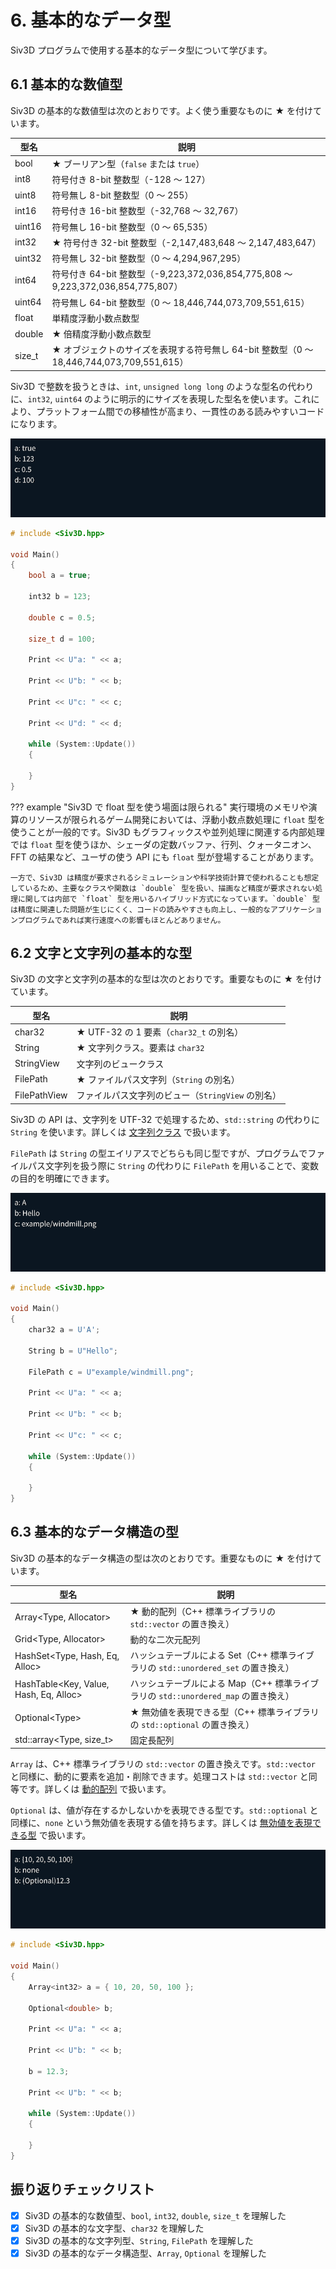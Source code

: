# 6. 基本的なデータ型
Siv3D プログラムで使用する基本的なデータ型について学びます。

## 6.1 基本的な数値型
Siv3D の基本的な数値型は次のとおりです。よく使う重要なものに ★ を付けています。

| 型名        | 説明                                                                      |
|-----------|-------------------------------------------------------------------------|
| bool      | ★ ブーリアン型（`false` または `true`）                                            |
| int8      | 符号付き 8-bit 整数型（-128 ～ 127）                                              |
| uint8     | 符号無し 8-bit 整数型（0 ～ 255）                                                 |
| int16     | 符号付き 16-bit 整数型（-32,768 ～ 32,767）                                       |
| uint16    | 符号無し 16-bit 整数型（0 ～ 65,535）                                             |
| int32     | ★ 符号付き 32-bit 整数型（-2,147,483,648 ～ 2,147,483,647）                       |
| uint32    | 符号無し 32-bit 整数型（0 ～ 4,294,967,295）                                    |
| int64     | 符号付き 64-bit 整数型（-9,223,372,036,854,775,808 ～ 9,223,372,036,854,775,807） |
| uint64    | 符号無し 64-bit 整数型（0 ～ 18,446,744,073,709,551,615）                         |
| float     | 単精度浮動小数点数型                                                              |
| double    | ★ 倍精度浮動小数点数型                                                            |
| size_t    | ★ オブジェクトのサイズを表現する符号無し 64-bit 整数型（0 ～ 18,446,744,073,709,551,615）        |

Siv3D で整数を扱うときは、`int`, `unsigned long long` のような型名の代わりに、`int32`, `uint64` のように明示的にサイズを表現した型名を使います。これにより、プラットフォーム間での移植性が高まり、一貫性のある読みやすいコードになります。

![](https://raw.githubusercontent.com/Siv3D/siv3d.site.resource/main/v7/tutorial/basic-types/1.png)

```cpp
# include <Siv3D.hpp>

void Main()
{
	bool a = true;

	int32 b = 123;

	double c = 0.5;

	size_t d = 100;

	Print << U"a: " << a;

	Print << U"b: " << b;

	Print << U"c: " << c;

	Print << U"d: " << d;

	while (System::Update())
	{

	}
}
```

??? example "Siv3D で float 型を使う場面は限られる"
	実行環境のメモリや演算のリソースが限られるゲーム開発においては、浮動小数点数処理に `float` 型を使うことが一般的です。Siv3D もグラフィックスや並列処理に関連する内部処理では `float` 型を使うほか、シェーダの定数バッファ、行列、クォータニオン、FFT の結果など、ユーザの使う API にも `float` 型が登場することがあります。

	一方で、Siv3D は精度が要求されるシミュレーションや科学技術計算で使われることも想定しているため、主要なクラスや関数は `double` 型を扱い、描画など精度が要求されない処理に関しては内部で `float` 型を用いるハイブリッド方式になっています。`double` 型は精度に関連した問題が生じにくく、コードの読みやすさも向上し、一般的なアプリケーションプログラムであれば実行速度への影響もほとんどありません。


## 6.2 文字と文字列の基本的な型
Siv3D の文字と文字列の基本的な型は次のとおりです。重要なものに ★ を付けています。

| 型名        | 説明                                                                      |
| ----------- | ------------------------------------------------------------------------- |
| char32       | ★ UTF-32 の 1 要素（`char32_t` の別名） |
| String       | ★ 文字列クラス。要素は `char32`           |
| StringView   | 文字列のビュークラス                      |
| FilePath     | ★ ファイルパス文字列（`String` の別名）       |
| FilePathView | ファイルパス文字列のビュー（`StringView` の別名） |

Siv3D の API は、文字列を UTF-32 で処理するため、`std::string` の代わりに `String` を使います。詳しくは [文字列クラス](../tutorial2/string.md) で扱います。

`FilePath` は `String` の型エイリアスでどちらも同じ型ですが、プログラムでファイルパス文字列を扱う際に `String` の代わりに `FilePath` を用いることで、変数の目的を明確にできます。

![](https://raw.githubusercontent.com/Siv3D/siv3d.site.resource/main/v7/tutorial/basic-types/2.png)

```cpp
# include <Siv3D.hpp>

void Main()
{
	char32 a = U'A';

	String b = U"Hello";

	FilePath c = U"example/windmill.png";

	Print << U"a: " << a;

	Print << U"b: " << b;

	Print << U"c: " << c;

	while (System::Update())
	{

	}
}
```


## 6.3 基本的なデータ構造の型
Siv3D の基本的なデータ構造の型は次のとおりです。重要なものに ★ を付けています。

| 型名        | 説明                                                                      |
| ----------- | ------------------------------------------------------------------------- |
| Array&lt;Type, Allocator&gt;                              | ★ 動的配列（C++ 標準ライブラリの `std::vector` の置き換え）                   |
| Grid&lt;Type, Allocator&gt;                               | 動的な二次元配列                                                 |
| HashSet&lt;Type, Hash, Eq, Alloc&gt;                      | ハッシュテーブルによる Set（C++ 標準ライブラリの `std::unordered_set` の置き換え） |
| HashTable&lt;Key, Value, Hash, Eq, Alloc&gt;              | ハッシュテーブルによる Map（C++ 標準ライブラリの `std::unordered_map` の置き換え） |
| Optional&lt;Type&gt;                                      | ★ 無効値を表現できる型（C++ 標準ライブラリの `std::optional` の置き換え）           |
| std::array&lt;Type, size_t&gt;                            | 固定長配列                                                    |

`Array` は、C++ 標準ライブラリの `std::vector` の置き換えです。`std::vector` と同様に、動的に要素を追加・削除できます。処理コストは `std::vector` と同等です。詳しくは [動的配列](../tutorial2/array.md) で扱います。

`Optional` は、値が存在するかしないかを表現できる型です。`std::optional` と同様に、`none` という無効値を表現する値を持ちます。詳しくは [無効値を表現できる型](../tutorial2/optional.md) で扱います。

![](https://raw.githubusercontent.com/Siv3D/siv3d.site.resource/main/v7/tutorial/basic-types/3.png)

```cpp
# include <Siv3D.hpp>

void Main()
{
	Array<int32> a = { 10, 20, 50, 100 };

	Optional<double> b;

	Print << U"a: " << a;

	Print << U"b: " << b;

	b = 12.3;

	Print << U"b: " << b;

	while (System::Update())
	{

	}
}
```


## 振り返りチェックリスト
- [x] Siv3D の基本的な数値型、`bool`, `int32`, `double`, `size_t` を理解した
- [x] Siv3D の基本的な文字型、`char32` を理解した
- [x] Siv3D の基本的な文字列型、`String`, `FilePath` を理解した
- [x] Siv3D の基本的なデータ構造型、`Array`, `Optional` を理解した
